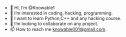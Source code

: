 - 👋 Hi, I’m @Knowable1
- 👀 I’m interested in coding, hacking, programming.
- 🌱 I want to learn Python,C++ and any hacking course.
- 💞️ I’m looking to collaborate on any project.
- 📫 How to reach me knowable001@gmail.com.

<!---
Knowable1/Knowable1 is a ✨ special ✨ repository because its `README.md` (this file) appears on your GitHub profile.
You can click the Preview link to take a look at your changes.
--->
